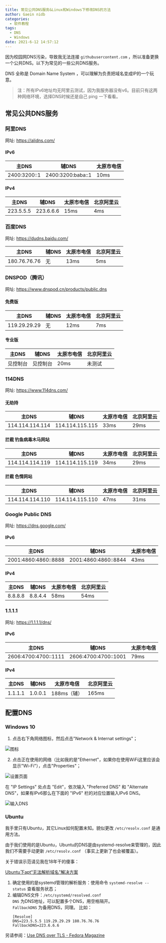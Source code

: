 ```yaml
---
title: 常见公共DNS服务&Linux和Windows下修改DNS的方法
author: Gaein nidb
categories:
  - 软件教程
tags:
  - DNS
  - Windows
date: 2021-6-12 14:57:12
---
```


因为校园网DNS污染，导致我无法连接 `githubusercontent.com` ，所以准备更换一个公共DNS。以下为常见的一些公共DNS服务。

DNS 全称是 Domain Name System ，可以理解为负责把域名变成IP的一个玩意。

> 注：所有IPv6地址均无阿里云测试，因为我服务器没有v6。目前只有这两种网络环境，选择DNS时候还是自己 ping 一下看看。

## 常见公共DNS服务

### 阿里DNS

网址: https://alidns.com/

#### IPv6

| 主DNS        | 辅DNS             | 太原市电信 |
| ------------ | ----------------- | ---------- |
| 2400:3200::1 | 2400:3200:baba::1 | 10ms       |

#### IPv4

| 主DNS     | 辅DNS     | 太原市电信 | 北京阿里云 |
| --------- | --------- | ---------- | ---------- |
| 223.5.5.5 | 223.6.6.6 | 15ms       | 4ms        |

### 百度DNS

网址: https://dudns.baidu.com/

| 主DNS        | 辅DNS | 太原市电信 | 北京阿里云 |
| ------------ | ----- | ---------- | ---------- |
| 180.76.76.76 | 无    | 13ms       | 5ms        |

### DNSPOD（腾讯）

网址: https://www.dnspod.cn/products/public.dns

#### 免费版

 | 主DNS        | 辅DNS | 太原市电信 | 北京阿里云 |
 | ------------ | ----- | ---------- | ---------- |
 | 119.29.29.29 | 无    | 12ms       | 7ms        |

#### 专业版

 | 主DNS    | 辅DNS    | 太原市电信 | 北京阿里云 |
 | -------- | -------- | ---------- | ---------- |
 | 见控制台 | 见控制台 | 20ms       | 未测试     |

### 114DNS

网址: https://www.114dns.com/

#### 无劫持

| 主DNS           | 辅DNS           | 太原市电信 | 北京阿里云 |
| --------------- | --------------- | ---------- | ---------- |
| 114.114.114.114 | 114.114.115.115 | 33ms       | 29ms       |

#### 拦截 钓鱼病毒木马网站

| 主DNS           | 辅DNS           | 太原市电信 | 北京阿里云 |
| --------------- | --------------- | ---------- | ---------- |
| 114.114.114.119 | 114.114.115.119 | 34ms       | 29ms       |

#### 拦截 色情网站

| 主DNS           | 辅DNS           | 太原市电信 | 北京阿里云 |
| --------------- | --------------- | ---------- | ---------- |
| 114.114.114.110 | 114.114.115.110 | 47ms       | 31ms       |

### Google Public DNS

网址: https://dns.google.com/

#### IPv6

| 主DNS                | 辅DNS                | 太原市电信 |
| -------------------- | -------------------- | ---------- |
| 2001:4860:4860::8888 | 2001:4860:4860::8844 | 43ms       |

#### IPv4

| 主DNS   | 辅DNS   | 太原市电信 | 北京阿里云 |
| ------- | ------- | ---------- | ---------- |
| 8.8.8.8 | 8.8.4.4 | 58ms       | 54ms       |

### 1.1.1.1

网址: https://1.1.1.1/dns/

#### IPv6

| 主DNS                | 辅DNS                | 太原市电信 |
| -------------------- | -------------------- | ---------- |
| 2606:4700:4700::1111 | 2606:4700:4700::1001 | 79ms       |

#### IPv4

| 主DNS   | 辅DNS   | 太原市电信  | 北京阿里云 |
| ------- | ------- | ----------- | ---------- |
| 1.1.1.1 | 1.0.0.1 | 188ms（辅） | 165ms      |

## 配置DNS

### Windows 10

1. 点击右下角网络图标，然后点击"Network & Internat settings"；

![图标](https://img.cdn.gaein.cn/website_used/blog/Public-DNS-and-configure-DNS/01.webp)

2. 点击正在使用的网络（比如我的是"Ethernet"，如果你在使用WiFi这里应该会显示"Wi-Fi"），点击"Properties"；

![设置页面](https://img.cdn.gaein.cn/website_used/blog/Public-DNS-and-configure-DNS/02.webp)

在 "IP Settings" 处点击 "Edit"，依次输入 "Preferred DNS" 和 "Alternate DNS"，如果有IPv6那么在下面的 "IPv6" 栏的对应位置输入IPv6 DNS。

![输入DNS](https://img.cdn.gaein.cn/website_used/blog/Public-DNS-and-configure-DNS/03.webp)

### Ubuntu

我手里只有Ubuntu，其它Linux如何配置未知。貌似更改 `/etc/resolv.conf` 是通用方法。

由于我们使用的是Ubuntu，Ubuntu的DNS是由systemd-resolve来管理的，因此我们不需要手动更新 `/etc/resolv.conf` （事实上更新了也会被覆盖）。

关于错误示范请见我在18年干的傻事：

[Ubuntu下apt“无法解析域名”解决方案](https://blog.gaein.cn/passages/Fix-Ubuntu-DNS-Error/)

1. 确定使用的是systemd管理的解析服务：使用命令 `systemd-resolve --status` 查看服务状态；
2. 编辑DNS文件：`/etc/systemd/resolved.conf`  
   `DNS` 为DNS地址，可以配置多个DNS，用空格隔开。  
   `FallbackDNS` 为备用DNS，同理。
   比如：
   ```
   [Resolve]
   DNS=223.5.5.5 119.29.29.29 180.76.76.76
   FallbackDNS=223.6.6.6
   ```

另请参阅：[Use DNS over TLS - Fedora Magazine](https://fedoramagazine.org/use-dns-over-tls/)